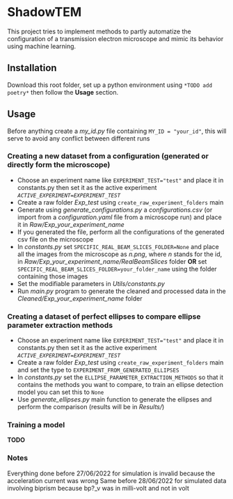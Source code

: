 # ShadowTEM

This project tries to implement methods to partly automatize the configuration
of a transmission electron microscope and mimic its behavior using machine learning.


## Installation
Download this root folder, set up a python environment using `*TODO add poetry*`
then follow the **Usage** section.

## Usage
Before anything create a _my_id.py_ file containing `MY_ID = "your_id"`, this will serve to avoid any conflict between different runs

### Creating a new dataset from a configuration (generated or directly form the microscope)
- Choose an experiment name like `EXPERIMENT_TEST="test"` and place it in constants.py then set it as the active experiment _`ACTIVE_EXPERIMENT=EXPERIMENT_TEST`_
- Create a raw folder _Exp_test_ using `create_raw_experiment_folders` main
- Generate using _generate_configurations.py_ a _configurations.csv_ (or import from a _configuration.yaml_ file from a microscope run) and place it in _Raw/Exp_your_experiment_name_
- If you generated the file, perform all the configurations of the generated csv file on the microscope 
- In _constants.py_ set `SPECIFIC_REAL_BEAM_SLICES_FOLDER=None` and place all the images from the microscope as _n.png_, where _n_ stands for the id, in _Raw/Exp_your_experiment_name/RealBeamSlices_ folder **OR** set `SPECIFIC_REAL_BEAM_SLICES_FOLDER=your_folder_name` using the folder containing those images 
- Set the modifiable parameters in _Utils/constants.py_
- Run _main.py_ program to generate the cleaned and processed data in the _Cleaned/Exp_your_experiment_name_ folder

### Creating a dataset of perfect ellipses to compare ellipse parameter extraction methods
- Choose an experiment name like `EXPERIMENT_TEST="test"` and place it in constants.py then set it as the active experiment _`ACTIVE_EXPERIMENT=EXPERIMENT_TEST`_
- Create a raw folder _Exp_test_ using `create_raw_experiment_folders` main and set the type to `EXPERIMENT_FROM_GENERATED_ELLIPSES`
- In _constants.py_ set the `ELLIPSE_PARAMETER_EXTRACTION_METHODS` so that it contains the methods you want to compare, to train an ellipse detection model you can set this to `None`
- Use _generate_ellipses.py_ main function to generate the ellipses and perform the comparison (results will be in _Results/_)

### Training a model
**TODO**

### Notes
Everything done before 27/06/2022 for simulation is invalid because the acceleration current was wrong
Same before 28/06/2022 for simulated data involving biprism because bp?_v was in milli-volt and not in volt